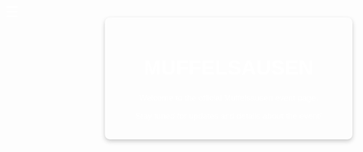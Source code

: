 <!DOCTYPE html>
<html lang="en">
<head>
    <meta charset="UTF-8">
    <meta name="viewport" content="width=device-width, initial-scale=1.0">
    <title>Muffelsausen</title>
    <link rel="stylesheet" href="styles.css">
    <style>
        @font-face {
            font-family: 'MuffelsausenFont';
            src: url('your-font-file.woff2') format('woff2');
        }
        body {
            font-family: 'MuffelsausenFont', Arial, sans-serif;
            background-image: url('background.PNG');
            background-size: cover;
            background-position: center;
            color: white;
            text-align: center;
            padding: 50px;
        }
        .container {
            max-width: 800px;
            margin: auto;
            background: rgba(255, 255, 255, 0.1);
            padding: 20px;
            border-radius: 10px;
            box-shadow: 0 4px 10px rgba(0, 0, 0, 0.2);
        }
        h1 {
            font-size: 3em;
            text-transform: uppercase;
        }
        p {
            font-size: 1.2em;
        }
        a {
            display: inline-block;
            margin-top: 20px;
            padding: 10px 20px;
            background: #ffcc00;
            color: #333;
            text-decoration: none;
            border-radius: 5px;
            font-weight: bold;
        }
        a:hover {
            background: #ffaa00;
        }
        .menu-button {
            position: absolute;
            top: 20px;
            left: 20px;
            cursor: pointer;
            font-size: 30px;
            background: none;
            border: none;
            color: white;
        }
        .menu {
            position: fixed;
            top: 0;
            left: -250px;
            width: 250px;
            height: 100%;
            background: rgba(0, 0, 0, 0.8);
            transition: left 0.3s ease;
            padding-top: 60px;
        }
        .menu a {
            display: block;
            color: white;
            padding: 10px;
            text-decoration: none;
            font-size: 1.5em;
        }
        .menu a:hover {
            background: rgba(255, 255, 255, 0.2);
        }
        .menu.active {
            left: 0;
        }
    </style>
</head>
<body>
    <button class="menu-button" onclick="toggleMenu()">☰</button>
    <div class="menu" id="menu">
        <a href="#">Home</a>
        <a href="#">About</a>
        <a href="#">Events</a>
        <a href="#">Contact</a>
    </div>
    <div class="container">
        <h1>Muffelsausen</h1>
        <p>Welcome to the official Muffelsausen event page.</p>
        <p>Stay tuned for updates and details about the event!</p>
    </div>
    <script>
        function toggleMenu() {
            document.getElementById("menu").classList.toggle("active");
        }
    </script>
</body>
</html>

